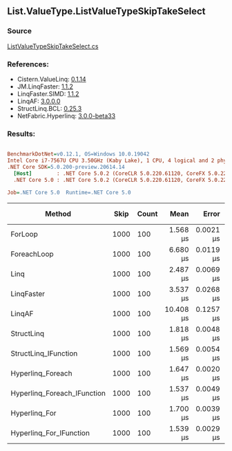 ﻿## List.ValueType.ListValueTypeSkipTakeSelect

### Source
[ListValueTypeSkipTakeSelect.cs](../LinqBenchmarks/List/ValueType/ListValueTypeSkipTakeSelect.cs)

### References:
- Cistern.ValueLinq: [0.1.14](https://www.nuget.org/packages/Cistern.ValueLinq/0.1.14)
- JM.LinqFaster: [1.1.2](https://www.nuget.org/packages/JM.LinqFaster/1.1.2)
- LinqFaster.SIMD: [1.1.2](https://www.nuget.org/packages/LinqFaster.SIMD/1.0.3)
- LinqAF: [3.0.0.0](https://www.nuget.org/packages/LinqAF/3.0.0.0)
- StructLinq.BCL: [0.25.3](https://www.nuget.org/packages/StructLinq.BCL/0.25.3)
- NetFabric.Hyperlinq: [3.0.0-beta33](https://www.nuget.org/packages/NetFabric.Hyperlinq/3.0.0-beta33)

### Results:
``` ini

BenchmarkDotNet=v0.12.1, OS=Windows 10.0.19042
Intel Core i7-7567U CPU 3.50GHz (Kaby Lake), 1 CPU, 4 logical and 2 physical cores
.NET Core SDK=5.0.200-preview.20614.14
  [Host]        : .NET Core 5.0.2 (CoreCLR 5.0.220.61120, CoreFX 5.0.220.61120), X64 RyuJIT
  .NET Core 5.0 : .NET Core 5.0.2 (CoreCLR 5.0.220.61120, CoreFX 5.0.220.61120), X64 RyuJIT

Job=.NET Core 5.0  Runtime=.NET Core 5.0  

```
|                      Method | Skip | Count |      Mean |     Error |    StdDev | Ratio | RatioSD |  Gen 0 | Gen 1 | Gen 2 | Allocated |
|---------------------------- |----- |------ |----------:|----------:|----------:|------:|--------:|-------:|------:|------:|----------:|
|                     ForLoop | 1000 |   100 |  1.568 μs | 0.0021 μs | 0.0019 μs |  1.00 |    0.00 |      - |     - |     - |         - |
|                 ForeachLoop | 1000 |   100 |  6.680 μs | 0.0119 μs | 0.0105 μs |  4.26 |    0.01 | 0.0305 |     - |     - |      72 B |
|                        Linq | 1000 |   100 |  2.487 μs | 0.0069 μs | 0.0061 μs |  1.59 |    0.00 | 0.1183 |     - |     - |     248 B |
|                  LinqFaster | 1000 |   100 |  3.537 μs | 0.0268 μs | 0.0250 μs |  2.26 |    0.02 | 5.8136 |     - |     - |   12168 B |
|                      LinqAF | 1000 |   100 | 10.408 μs | 0.1257 μs | 0.1176 μs |  6.64 |    0.07 |      - |     - |     - |         - |
|                  StructLinq | 1000 |   100 |  1.818 μs | 0.0048 μs | 0.0045 μs |  1.16 |    0.00 | 0.0572 |     - |     - |     120 B |
|        StructLinq_IFunction | 1000 |   100 |  1.569 μs | 0.0054 μs | 0.0045 μs |  1.00 |    0.00 |      - |     - |     - |         - |
|           Hyperlinq_Foreach | 1000 |   100 |  1.647 μs | 0.0020 μs | 0.0018 μs |  1.05 |    0.00 |      - |     - |     - |         - |
| Hyperlinq_Foreach_IFunction | 1000 |   100 |  1.537 μs | 0.0049 μs | 0.0043 μs |  0.98 |    0.00 |      - |     - |     - |         - |
|               Hyperlinq_For | 1000 |   100 |  1.700 μs | 0.0039 μs | 0.0035 μs |  1.08 |    0.00 |      - |     - |     - |         - |
|     Hyperlinq_For_IFunction | 1000 |   100 |  1.539 μs | 0.0029 μs | 0.0025 μs |  0.98 |    0.00 |      - |     - |     - |         - |
